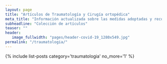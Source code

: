```yaml
---
layout: page
title: "Artículos de Traumatología y Cirugía ortopédica"
meta_title: "Información actualizada sobre las medidas adoptadas y recomendaciones."
subheadline: "Colección de artículos"
teaser: ""
header:
   image_fullwidth: "pages/header-covid-19_1280x549.jpg"
permalink: "/traumatologia/"
---
```


{% include list-posts category='traumatologia' no_more='1' %}